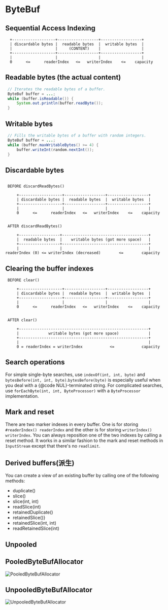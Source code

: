 # ByteBuf

## Sequential Access Indexing

```pre
  +-------------------+------------------+------------------+
  | discardable bytes |  readable bytes  |  writable bytes  |
  |                   |     (CONTENT)    |                  |
  +-------------------+------------------+------------------+
  |                   |                  |                  |
  0      <=      readerIndex   <=   writerIndex    <=    capacity
```

## Readable bytes (the actual content)

```java
 // Iterates the readable bytes of a buffer.
 ByteBuf buffer = ...;
 while (buffer.isReadable()) {
     System.out.println(buffer.readByte());
 }
```

## Writable bytes

```java
 // Fills the writable bytes of a buffer with random integers.
 ByteBuf buffer = ...;
 while (buffer.maxWritableBytes() >= 4) {
     buffer.writeInt(random.nextInt());
 }
```

## Discardable bytes

```pre

 BEFORE discardReadBytes()

     +-------------------+------------------+------------------+
     | discardable bytes |  readable bytes  |  writable bytes  |
     +-------------------+------------------+------------------+
     |                   |                  |                  |
     0      <=      readerIndex   <=   writerIndex    <=    capacity


 AFTER discardReadBytes()

     +------------------+--------------------------------------+
     |  readable bytes  |    writable bytes (got more space)   |
     +------------------+--------------------------------------+
     |                  |                                      |
readerIndex (0) <= writerIndex (decreased)        <=        capacity

```

## Clearing the buffer indexes

```pre
 BEFORE clear()

     +-------------------+------------------+------------------+
     | discardable bytes |  readable bytes  |  writable bytes  |
     +-------------------+------------------+------------------+
     |                   |                  |                  |
     0      <=      readerIndex   <=   writerIndex    <=    capacity


 AFTER clear()

     +---------------------------------------------------------+
     |             writable bytes (got more space)             |
     +---------------------------------------------------------+
     |                                                         |
     0 = readerIndex = writerIndex            <=            capacity
```

## Search operations

For simple single-byte searches, use `indexOf(int, int, byte)` and `bytesBefore(int, int, byte)`.`bytesBefore(byte)` is especially useful when you deal with a {@code NUL}-terminated string.
For complicated searches, use `forEachByte(int, int, ByteProcessor)` with a `ByteProcessor` implementation.

## Mark and reset

There are two marker indexes in every buffer. One is for storing
`#readerIndex() readerIndex` and the other is for storing
`writerIndex() writerIndex`. You can always reposition one of the
two indexes by calling a reset method. It works in a similar fashion
to the mark and reset methods in `InputStream` except that there's no `readlimit`.

## Derived buffers(派生)

You can create a view of an existing buffer by calling one of the following methods:

- duplicate()
- slice()
- slice(int, int)
- readSlice(int)
- retainedDuplicate()
- retainedSlice()}
- retainedSlice(int, int)
- readRetainedSlice(int)

## Unpooled

## PooledByteBufAllocator

![PooledByteBufAllocator](./images/PooledByteBufAllocator.png)

## UnpooledByteBufAllocator

![UnpooledByteBufAllocator](./images/UnpooledByteBufAllocator.png)
